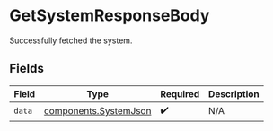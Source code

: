 # GetSystemResponseBody

Successfully fetched the system.


## Fields

| Field                                                          | Type                                                           | Required                                                       | Description                                                    |
| -------------------------------------------------------------- | -------------------------------------------------------------- | -------------------------------------------------------------- | -------------------------------------------------------------- |
| `data`                                                         | [components.SystemJson](../../models/components/systemjson.md) | :heavy_check_mark:                                             | N/A                                                            |